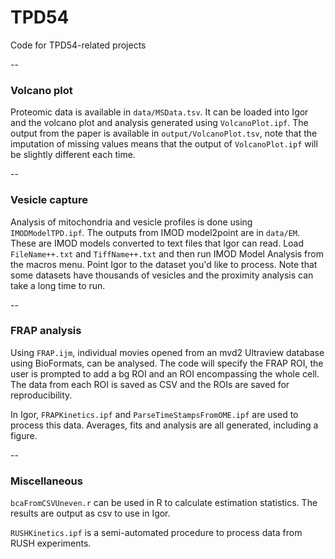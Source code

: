 # TPD54
Code for TPD54-related projects

--

### Volcano plot

Proteomic data is available in `data/MSData.tsv`. It can be loaded into Igor and the volcano plot and analysis generated using `VolcanoPlot.ipf`. The output from the paper is available in `output/VolcanoPlot.tsv`, note that the imputation of missing values means that the output of `VolcanoPlot.ipf` will be slightly different each time. 

--

### Vesicle capture

Analysis of mitochondria and vesicle profiles is done using `IMODModelTPD.ipf`. The outputs from IMOD model2point are in `data/EM`. These are IMOD models converted to text files that Igor can read. Load `FileName++.txt` and `TiffName++.txt` and then run IMOD Model Analysis from the macros menu. Point Igor to the dataset you'd like to process. Note that some datasets have thousands of vesicles and the proximity analysis can take a long time to run.

--

### FRAP analysis

Using `FRAP.ijm`, individual movies opened from an mvd2 Ultraview database using BioFormats, can be analysed. The code will specify the FRAP ROI, the user is prompted to add a bg ROI and an ROI encompassing the whole cell. The data from each ROI is saved as CSV and the ROIs are saved for reproducibility.

In Igor, `FRAPKinetics.ipf` and `ParseTimeStampsFromOME.ipf` are used to process this data. Averages, fits and analysis are all generated, including a figure.

--

### Miscellaneous

`bcaFromCSVUneven.r` can be used in R to calculate estimation statistics. The results are output as csv to use in Igor.

`RUSHKinetics.ipf` is a semi-automated procedure to process data from RUSH experiments.